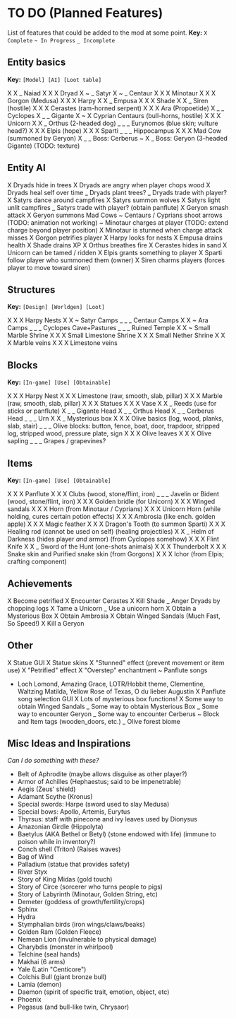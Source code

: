 # TO DO (Planned Features)

List of features that could be added to the mod at some point.
__Key:__
`X Complete` `~ In Progress` `_ Incomplete`

## Entity basics

__Key:__
`[Model] [AI] [Loot table]`

X X _ Naiad
X X X Dryad
X ~ _ Satyr
X ~ _ Centaur
X X X Minotaur
X X X Gorgon (Medusa)
X X X Harpy
X X _ Empusa
X X X Shade
X X _ Siren (hostile)
X X X Cerastes (ram-horned serpent)
X X X Ara (Propoetide)
X _ _ Cyclopes
X _ _ Gigante
X ~ X Cyprian Centaurs (bull-horns, hostile)
X X X Unicorn
X X _ Orthus (2-headed dog)
_ _ _ Eurynomos (blue skin; vulture head?)
X X X Elpis (hope)
X X X Sparti
_ _ _ Hippocampus
X X X Mad Cow (summoned by Geryon)
X _ _ Boss: Cerberus
~ X _ Boss: Geryon (3-headed Gigante) (TODO: texture)


## Entity AI

X Dryads hide in trees
X Dryads are angry when player chops wood
X Dryads heal self over time
_ Dryads plant trees?
_ Dryads trade with player?
X Satyrs dance around campfires
X Satyrs summon wolves
X Satyrs light unlit campfires
_ Satyrs trade with player? (obtain panflute)
X Geryon smash attack
X Geryon summons Mad Cows
~ Centaurs / Cyprians shoot arrows (TODO: animation not working)
~ Minotaur charges at player (TODO: extend charge beyond player position)
X Minotaur is stunned when charge attack misses
X Gorgon petrifies player
X Harpy looks for nests
X Empusa drains health
X Shade drains XP
X Orthus breathes fire
X Cerastes hides in sand
X Unicorn can be tamed / ridden
X Elpis grants something to player
X Sparti follow player who summoned them (owner)
X Siren charms players (forces player to move toward siren)

## Structures

__Key:__
`[Design] [Worldgen] [Loot]`

X X X Harpy Nests
X X ~ Satyr Camps
_ _ _ Centaur Camps
X X ~ Ara Camps
_ _ _ Cyclopes Cave+Pastures
_ _ _ Ruined Temple
X X ~ Small Marble Shrine
X X X Small Limestone Shrine
X X X Small Nether Shrine
X X X Marble veins
X X X Limestone veins

## Blocks

__Key:__
`[In-game] [Use] [Obtainable]`

X X X Harpy Nest
X X X Limestone (raw, smooth, slab, pillar)
X X X Marble (raw, smooth, slab, pillar)
X X X Statues
X X X Vase
X X _ Reeds (use for sticks or panflute)
X _ _ Gigante Head
X _ _ Orthus Head
X _ _ Cerberus Head
_ _ _ Urn
X X _ Mysterious box
X X X Olive basics (log, wood, planks, slab, stair)
_ _ _ Olive blocks: button, fence, boat, door, trapdoor, stripped log, stripped wood, pressure plate, sign
X X X Olive leaves
X X X Olive sapling
_ _ _ Grapes / grapevines?

## Items

__Key:__
`[In-game] [Use] [Obtainable]`

X X X Panflute
X X X Clubs (wood, stone/flint, iron)
_ _ _ Javelin or Bident (wood, stone/flint, iron)
X X X Golden bridle (for Unicorn)
X X X Winged sandals
X X X Horn (from Minotaur / Cyprians)
X X X Unicorn Horn (while holding, cures certain potion effects)
X X X Ambrosia (like ench. golden apple)
X X X Magic feather
X X X Dragon's Tooth (to summon Sparti)
X X X Healing rod (cannot be used on self) (healing projectiles)
X X _ Helm of Darkness (hides player _and_ armor) (from Cyclopes somehow)
X X X Flint Knife
X X _ Sword of the Hunt (one-shots animals)
X X X Thunderbolt
X X X Snake skin and Purified snake skin (from Gorgons)
X X X Ichor (from Elpis; crafting component)

## Achievements

X Become petrified
X Encounter Cerastes
X Kill Shade
_ Anger Dryads by chopping logs
X Tame a Unicorn
_ Use a unicorn horn
X Obtain a Mysterious Box
X Obtain Ambrosia
X Obtain Winged Sandals (Much Fast, So Speed!)
X Kill a Geryon

## Other

X Statue GUI
X Statue skins
X "Stunned" effect (prevent movement or item use)
X "Petrified" effect
X "Overstep" enchantment
~ Panflute songs
- Loch Lomond, Amazing Grace, LOTR/Hobbit theme, Clementine, Waltzing Matilda, Yellow Rose of Texas, O du lieber Augustin
X Panflute song selection GUI
X Lots of mysterious box functions!
X Some way to obtain Winged Sandals
_ Some way to obtain Mysterious Box
_ Some way to encounter Geryon
_ Some way to encounter Cerberus
~ Block and Item tags (wooden_doors, etc.)
_ Olive forest biome

## Misc Ideas and Inspirations

_Can I do something with these?_

- Belt of Aphrodite (maybe allows disguise as other player?)
- Armor of Achilles (Hephaestus; said to be impenetrable)
- Aegis (Zeus' shield)
- Adamant Scythe (Kronus)
- Special swords: Harpe (sword used to slay Medusa)
- Special bows: Apollo, Artemis, Eurytus
- Thyrsus: staff with pinecone and ivy leaves used by Dionysus
- Amazonian Girdle (Hippolyta)
- Baetylus (AKA Bethel or Betyl) (stone endowed with life) (immune to poison while in inventory?)
- Conch shell (Triton) (Raises waves)
- Bag of Wind
- Palladium (statue that provides safety)
- River Styx
- Story of King Midas (gold touch)
- Story of Circe (sorcerer who turns people to pigs)
- Story of Labyrinth (Minotaur, Golden String, etc)
- Demeter (goddess of growth/fertility/crops)
- Sphinx
- Hydra
- Stymphalian birds (iron wings/claws/beaks)
- Golden Ram (Golden Fleece)
- Nemean Lion (invulnerable to physical damage)
- Charybdis (monster in whirlpool)
- Telchine (seal hands)
- Makhai (6 arms)
- Yale (Latin "Centicore")
- Colchis Bull (giant bronze bull)
- Lamia (demon)
- Daemon (spirit of specific trait, emotion, object, etc)
- Phoenix
- Pegasus (and bull-like twin, Chrysaor)
